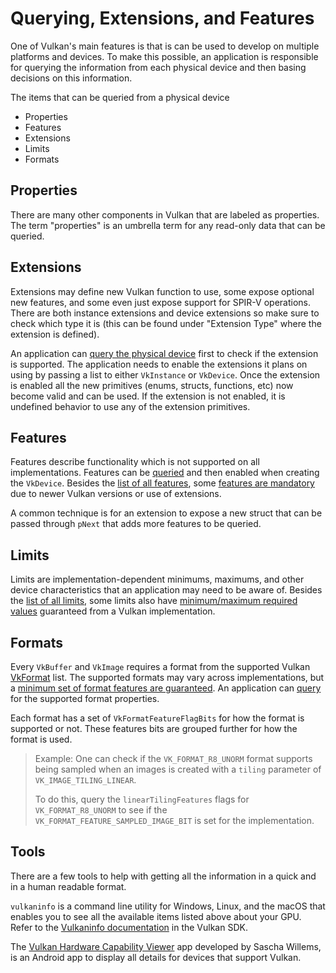 # Querying, Extensions, and Features

One of Vulkan's main features is that is can be used to develop on multiple platforms and devices. To make this possible, an application is responsible for querying the information from each physical device and then basing decisions on this information.

The items that can be queried from a physical device
- Properties
- Features
- Extensions
- Limits
- Formats

## Properties

There are many other components in Vulkan that are labeled as properties. The term "properties" is an umbrella term for any read-only data that can be queried.

## Extensions

Extensions may define new Vulkan function to use, some expose optional new features, and some even just expose support for SPIR-V operations. There are both instance extensions and device extensions so make sure to check which type it is (this can be found under "Extension Type" where the extension is defined).

An application can [query the physical device](https://www.khronos.org/registry/vulkan/specs/1.2/html/vkspec.html#extendingvulkan-extensions) first to check if the extension is supported. The application needs to enable the extensions it plans on using by passing a list to either `VkInstance` or `VkDevice`. Once the extension is enabled all the new primitives (enums, structs, functions, etc) now become valid and can be used. If the extension is not enabled, it is undefined behavior to use any of the extension primitives.

## Features

Features describe functionality which is not supported on all implementations. Features can be [queried](https://www.khronos.org/registry/vulkan/specs/1.2/html/vkspec.html#vkGetPhysicalDeviceFeatures) and then enabled when creating the `VkDevice`. Besides the [list of all features](https://www.khronos.org/registry/vulkan/specs/1.2/html/vkspec.html#features), some [features are mandatory](https://www.khronos.org/registry/vulkan/specs/1.2-extensions/html/vkspec.html#features-requirements) due to newer Vulkan versions or use of extensions.

A common technique is for an extension to expose a new struct that can be passed through `pNext` that adds more features to be queried.

## Limits

Limits are implementation-dependent minimums, maximums, and other device characteristics that an application may need to be aware of. Besides the [list of all limits](https://www.khronos.org/registry/vulkan/specs/1.2/html/vkspec.html#limits), some limits also have [minimum/maximum required values](https://www.khronos.org/registry/vulkan/specs/1.2/html/vkspec.html#limits-minmax) guaranteed from a Vulkan implementation.

## Formats

Every `VkBuffer` and `VkImage` requires a format from the supported Vulkan [VkFormat](https://www.khronos.org/registry/vulkan/specs/1.2/html/vkspec.html#formats-definition) list. The supported formats may vary across implementations, but a [minimum set of format features are guaranteed](https://www.khronos.org/registry/vulkan/specs/1.2/html/vkspec.html#features-required-format-support). An application can [query](https://www.khronos.org/registry/vulkan/specs/1.2/html/vkspec.html#formats-properties) for the supported format properties.

Each format has a set of `VkFormatFeatureFlagBits` for how the format is supported or not. These features bits are grouped further for how the format is used.

> Example: One can check if the `VK_FORMAT_R8_UNORM` format supports being sampled when an images is created with a `tiling` parameter of `VK_IMAGE_TILING_LINEAR`.
>
> To do this, query the `linearTilingFeatures` flags for `VK_FORMAT_R8_UNORM` to see if the `VK_FORMAT_FEATURE_SAMPLED_IMAGE_BIT` is set for the implementation.

## Tools

There are a few tools to help with getting all the information in a quick and in a human readable format.

`vulkaninfo` is a command line utility for Windows, Linux, and the macOS that enables you to see all the available items listed above about your GPU. Refer to the [Vulkaninfo documentation](https://vulkan.lunarg.com/doc/sdk/latest/windows/vulkaninfo.html) in the Vulkan SDK.

The [Vulkan Hardware Capability Viewer](https://play.google.com/store/apps/details?id=de.saschawillems.vulkancapsviewer&hl=en_US) app developed by Sascha Willems, is an Android app to display all details for devices that support Vulkan.
